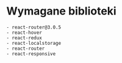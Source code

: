 # Wymagane biblioteki
    - react-router@3.0.5
    - react-hover
    - react-redux
    - react-localstorage
    - react-router
    - react-responsive
